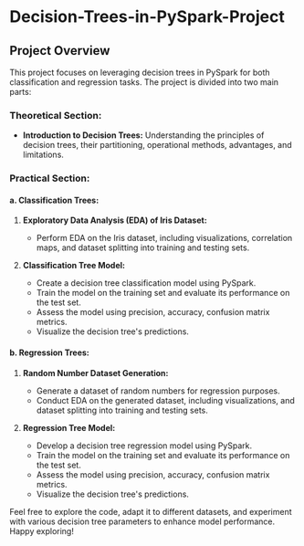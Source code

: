 # Decision-Trees-in-PySpark-Project

## Project Overview

This project focuses on leveraging decision trees in PySpark for both classification and regression tasks. The project is divided into two main parts:

### Theoretical Section:

- **Introduction to Decision Trees:**
  Understanding the principles of decision trees, their partitioning, operational methods, advantages, and limitations.

### Practical Section:

#### a. Classification Trees:

1. **Exploratory Data Analysis (EDA) of Iris Dataset:**
   - Perform EDA on the Iris dataset, including visualizations, correlation maps, and dataset splitting into training and testing sets.

2. **Classification Tree Model:**
   - Create a decision tree classification model using PySpark.
   - Train the model on the training set and evaluate its performance on the test set.
   - Assess the model using precision, accuracy, confusion matrix metrics.
   - Visualize the decision tree's predictions.

#### b. Regression Trees:

1. **Random Number Dataset Generation:**
   - Generate a dataset of random numbers for regression purposes.
   - Conduct EDA on the generated dataset, including visualizations, and dataset splitting into training and testing sets.

2. **Regression Tree Model:**
   - Develop a decision tree regression model using PySpark.
   - Train the model on the training set and evaluate its performance on the test set.
   - Assess the model using precision, accuracy, confusion matrix metrics.
   - Visualize the decision tree's predictions.

Feel free to explore the code, adapt it to different datasets, and experiment with various decision tree parameters to enhance model performance. Happy exploring!

